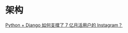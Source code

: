 
# 架构
[Python + Django 如何支撑了 7 亿月活用户的 Instagram？](http://python.jobbole.com/87814/?utm_source=group.jobbole.com&utm_medium=relatedArticles)

